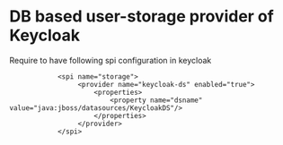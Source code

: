 # DB based user-storage provider of Keycloak

Require to have following spi configuration in keycloak 

~~~
            <spi name="storage">
                 <provider name="keycloak-ds" enabled="true">
                     <properties>
                         <property name="dsname" value="java:jboss/datasources/KeycloakDS"/>
                     </properties>
                 </provider>
            </spi>

~~~
